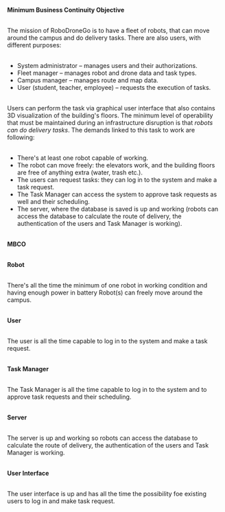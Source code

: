 **Minimum Business Continuity Objective** <br><br>

The mission of RoboDroneGo is to have a fleet of robots, that can move around the campus and do delivery tasks. There are also users, with different purposes:<br><br>

- System administrator – manages users and their authorizations.
- Fleet manager – manages robot and drone data and task types.
- Campus manager – manages route and map data.
- User (student, teacher, employee) – requests the execution of tasks.<br><br>

Users can perform the task via graphical user interface that also contains 3D visualization of the building's floors.
The minimum level of operability that must be maintained during an infrastructure disruption is that _robots can do delivery tasks_.
The demands linked to this task to work are following:<br><br>

- There's at least one robot capable of working.
- The robot can move freely: the elevators work, and the building floors are free of anything extra (water, trash etc.).
- The users can request tasks: they can log in to the system and make a task request.
- The Task Manager can access the system to approve task requests as well and their scheduling.
- The server, where the database is saved is up and working (robots can access the database to calculate the route of delivery, the authentication of the users and Task Manager is working).<br><br>

**MBCO**<br><br>

**Robot**<br><br>

There's all the time the minimum of one robot in working condition and having enough power in battery
Robot(s) can freely move around the campus.<br><br>

**User** <br><br>

The user is all the time capable to log in to the system and make a task request.<br><br>

**Task Manager**<br><br>

The Task Manager is all the time capable to log in to the system and to approve task requests and their scheduling.<br><br>

**Server**<br><br>

The server is up and working so robots can access the database to calculate the route of delivery, the authentication of the users and Task Manager is working.<br><br>

**User Interface**<br><br>

The user interface is up and has all the time the possibility foe existing users to log in and make task request.<br><br>
